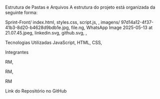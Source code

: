 Estrutura de Pastas e Arquivos
A estrutura do projeto está organizada da seguinte forma:

Sprint-Front/
index.html,
styles.css,
script.js,
,
imagens/
97d14a12-4f37-41b3-8d20-b4628d9bdb1e.jpg,
file.ng,
WhatsApp Image 2025-05-13 at 21.07.45.jpeg,
linkedin.svg,
github.svg,
,

Tecnologias Utilizadas
JavaScript,
HTML,
CSS,

Integrantes

 
RM,

RM,

RM

Link do Repositório no GitHub
